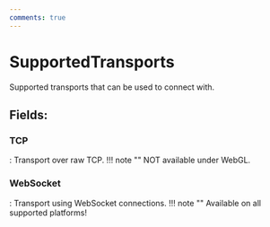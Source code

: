 ```yaml
---
comments: true
---
```

# SupportedTransports

Supported transports that can be used to connect with. 

## **Fields**:
### **TCP**
: Transport over raw TCP. 
	!!! note ""
		NOT available under WebGL. 

### **WebSocket**
: Transport using WebSocket connections. 
	!!! note ""
		Available on all supported platforms! 
